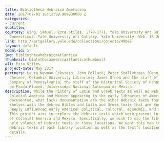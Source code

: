 ```yaml
---
title: Bibliotheca Hebraica Americana
date: 2017-07-01 16:11:09.869000000 Z
categories:
- current
subtitle: 
courtesy: King, Samuel. Ezra Stiles. 1770-1771. Yale University Art Gallery, New Haven,
  Connecticut. Yale University Art Gallery. Yale University. Web. 13 July 2017. <http://artgallery.yale.edu/collections/objects/49867>.
link: http://artgallery.yale.edu/collections/objects/49867
layout: default
modal-id: 5
img: bibliothecahebraicaatlantica
thumbnail: biblothecaamericaatlanticathumbnail
alt: Ezra Stiles
project-date: May 2017
partners: Laura Newman Eckstein; John Pollack; Peter Stallybrass (Penn); Michelle
  Chesner, Columbia University Libraries; James Green and the staff of the Library
  Company of Pennsylvania; the staff of the Historical Society of Pennsylvania; Jesús
  de Prado Plumed, Universidad Nacional Autónoma de México.
description: While the history of Latin and Greek texts as well as Hebrew Bibles in
  Colonial America and Mexico appearing in the early libraries of America is well
  documented, what lacks documentation are the other Hebraic texts that shared the
  shelves with the Hebrew Bibles and Latin and Greek texts that are known to have
  deeply influenced early American political, cultural, economic, and scientific thought.
  This project aims to explore the Hebraic texts which were present in the libraries
  of Colonial America and Mexico. Specifically, we wish to map the libraries that
  held volumes of Hebraic texts in these locations. We want this map to illustrate
  Hebraic texts at each library location as well as the text’s location and other
  details.
---
```


